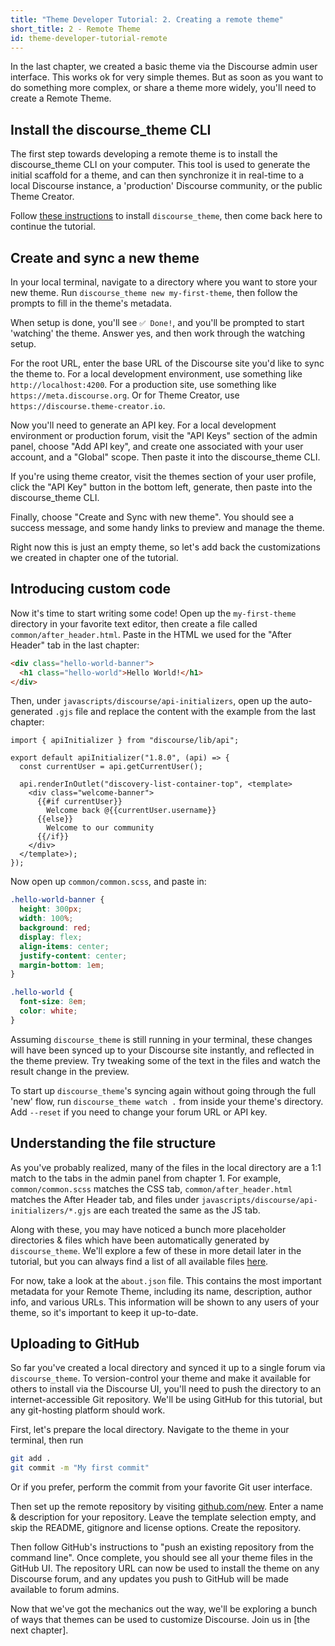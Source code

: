 ```yaml
---
title: "Theme Developer Tutorial: 2. Creating a remote theme"
short_title: 2 - Remote Theme
id: theme-developer-tutorial-remote
---
```


In the last chapter, we created a basic theme via the Discourse admin user interface. This works ok for very simple themes. But as soon as you want to do something more complex, or share a theme more widely, you'll need to create a Remote Theme.

## Install the discourse_theme CLI

The first step towards developing a remote theme is to install the discourse_theme CLI on your computer. This tool is used to generate the initial scaffold for a theme, and can then synchronize it in real-time to a local Discourse instance, a 'production' Discourse community, or the public Theme Creator.

Follow [these instructions](https://meta.discourse.org/t/82950) to install `discourse_theme`, then come back here to continue the tutorial.

## Create and sync a new theme

In your local terminal, navigate to a directory where you want to store your new theme. Run `discourse_theme new my-first-theme`, then follow the prompts to fill in the theme's metadata.

When setup is done, you'll see `✅ Done!`, and you'll be prompted to start 'watching' the theme. Answer yes, and then work through the watching setup.

For the root URL, enter the base URL of the Discourse site you'd like to sync the theme to. For a local development environment, use something like `http://localhost:4200`. For a production site, use something like `https://meta.discourse.org`. Or for Theme Creator, use `https://discourse.theme-creator.io`. 

Now you'll need to generate an API key. For a local development environment or production forum, visit the "API Keys" section of the admin panel, choose "Add API key", and create one associated with your user account, and a "Global" scope. Then paste it into the discourse_theme CLI.

If you're using theme creator, visit the themes section of your user profile, click the "API Key" button in the bottom left, generate, then paste into the discourse_theme CLI.

Finally, choose "Create and Sync with new theme". You should see a success message, and some handy links to preview and manage the theme.

Right now this is just an empty theme, so let's add back the customizations we created in chapter one of the tutorial.

## Introducing custom code

Now it's time to start writing some code! Open up the `my-first-theme` directory in your favorite text editor, then create a file called `common/after_header.html`. Paste in the HTML we used for the "After Header" tab in the last chapter:

```html
<div class="hello-world-banner">
  <h1 class="hello-world">Hello World!</h1>
</div>
```

Then, under `javascripts/discourse/api-initializers`, open up the auto-generated `.gjs` file and replace the content with the example from the last chapter:

```gjs
import { apiInitializer } from "discourse/lib/api";

export default apiInitializer("1.8.0", (api) => {
  const currentUser = api.getCurrentUser();

  api.renderInOutlet("discovery-list-container-top", <template>
    <div class="welcome-banner">
      {{#if currentUser}}
        Welcome back @{{currentUser.username}}
      {{else}}
        Welcome to our community
      {{/if}}
    </div>
  </template>);
});
```

Now open up `common/common.scss`, and paste in:

```css
.hello-world-banner {
  height: 300px;
  width: 100%;
  background: red;
  display: flex;
  align-items: center;
  justify-content: center;
  margin-bottom: 1em;
}

.hello-world {
  font-size: 8em;
  color: white;
}
```

Assuming `discourse_theme` is still running in your terminal, these changes will have been synced up to your Discourse site instantly, and reflected in the theme preview. Try tweaking some of the text in the files and watch the result change in the preview.

To start up `discourse_theme`'s syncing again without going through the full 'new' flow, run `discourse_theme watch .` from inside your theme's directory. Add `--reset` if you need to change your forum URL or API key.

## Understanding the file structure

As you've probably realized, many of the files in the local directory are a 1:1 match to the tabs in the admin panel from chapter 1. For example, `common/common.scss` matches the CSS tab, `common/after_header.html` matches the After Header tab, and files under `javascripts/discourse/api-initializers/*.gjs` are each treated the same as the JS tab.

Along with these, you may have noticed a bunch more placeholder directories & files which have been automatically generated by `discourse_theme`. We'll explore a few of these in more detail later in the tutorial, but you can always find a list of all available files [here](https://meta.discourse.org/t/60848).

For now, take a look at the `about.json` file. This contains the most important metadata for your Remote Theme, including its name, description, author info, and various URLs. This information will be shown to any users of your theme, so it's important to keep it up-to-date.

## Uploading to GitHub

So far you've created a local directory and synced it up to a single forum via `discourse_theme`. To version-control your theme and make it available for others to install via the Discourse UI, you'll need to push the directory to an internet-accessible Git repository. We'll be using GitHub for this tutorial, but any git-hosting platform should work.

First, let's prepare the local directory. Navigate to the theme in your terminal, then run

```bash
git add .
git commit -m "My first commit"
```

Or if you prefer, perform the commit from your favorite Git user interface.

Then set up the remote repository by visiting [github.com/new](https://github.com/new). Enter a name & description for your repository. Leave the template selection empty, and skip the README, gitignore and license options. Create the repository.

Then follow GitHub's instructions to "push an existing repository from the command line". Once complete, you should see all your theme files in the GitHub UI. The repository URL can now be used to install the theme on any Discourse forum, and any updates you push to GitHub will be made available to forum admins.

Now that we've got the mechanics out the way, we'll be exploring a bunch of ways that themes can be used to customize Discourse. Join us in [the next chapter].